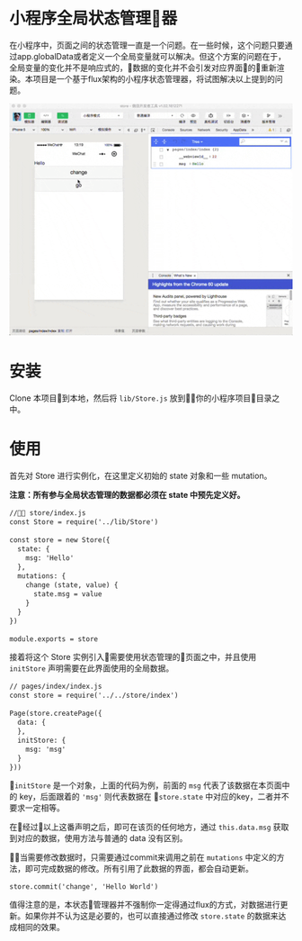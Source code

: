 # 小程序全局状态管理器

在小程序中，页面之间的状态管理一直是一个问题。在一些时候，这个问题只要通过app.globalData或者定义一个全局变量就可以解决。但这个方案的问题在于，全局变量的变化并不是响应式的，数据的变化并不会引发对应界面的重新渲染。本项目是一个基于flux架构的小程序状态管理器，将试图解决以上提到的问题。

![](./asset/demo.gif)

# 安装
Clone 本项目到本地，然后将 `lib/Store.js` 放到你的小程序项目目录之中。

# 使用

首先对 Store 进行实例化，在这里定义初始的 state 对象和一些 mutation。

**注意：所有参与全局状态管理的数据都必须在 state 中预先定义好。**

```
// store/index.js
const Store = require('../lib/Store')

const store = new Store({
  state: {
    msg: 'Hello'
  },
  mutations: {
    change (state, value) {
      state.msg = value
    }
  }
})

module.exports = store
```

接着将这个 Store 实例引入需要使用状态管理的页面之中，并且使用 `initStore` 声明需要在此界面使用的全局数据。

```
// pages/index/index.js
const store = require('../../store/index')

Page(store.createPage({
  data: {
  },
  initStore: {
    msg: 'msg'
  }
}))
```

`initStore` 是一个对象，上面的代码为例，前面的 `msg` 代表了该数据在本页面中的 key，后面跟着的 `'msg'` 则代表数据在 `store.state` 中对应的key，二者并不要求一定相等。

在经过以上这番声明之后，即可在该页的任何地方，通过 `this.data.msg` 获取到对应的数据，使用方法与普通的 data 没有区别。

当需要修改数据时，只需要通过commit来调用之前在 `mutations` 中定义的方法，即可完成数据的修改。所有引用了此数据的界面，都会自动更新。

```
store.commit('change', 'Hello World')
```

值得注意的是，本状态管理器并不强制你一定得通过flux的方式，对数据进行更新。如果你并不认为这是必要的，也可以直接通过修改 `store.state` 的数据来达成相同的效果。

